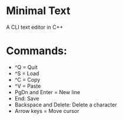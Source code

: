 # Minimal Text
A CLI text editor in C++
# Commands:
* ^Q = Quit
* ^S = Load
* ^C = Copy
* ^V = Paste 
* PgDn and Enter = New line
* End: Save
* Backspace and Delete: Delete a character
* Arrow keys = Move cursor
